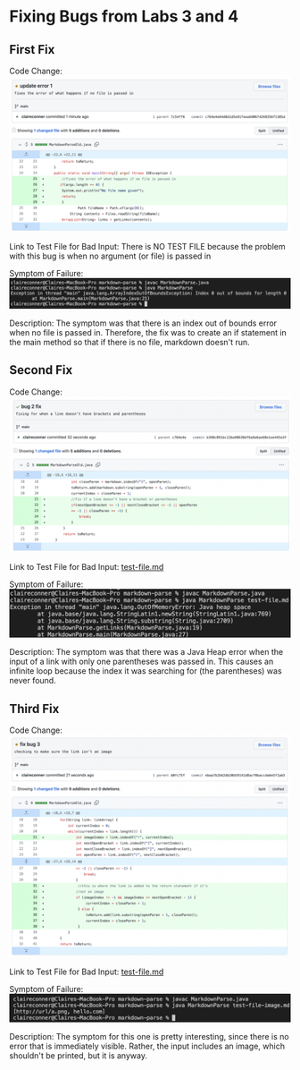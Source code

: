 # Fixing Bugs from Labs 3 and 4

## First Fix

Code Change:
![Image](lab-rep2-photo/bug1fix.png) 

Link to Test File for Bad Input: 
There is NO TEST FILE because the problem with this bug is when no argument (or file) is passed in 

Symptom of Failure: 
![Image](lab-rep2-photo/nofileerror.png)

Description: The symptom was that there is an index out of bounds error when no file is passed in. Therefore, the fix was to create an if statement in the main method so that if there is no file, markdown doesn't run. 


## Second Fix

Code Change:
![Image](lab-rep2-photo/bug2fix.png) 

Link to Test File for Bad Input: 
[test-file.md](lab-rep2-photo/test-file.md) 

Symptom of Failure: 
![Image](lab-rep2-photo/noparenerror.png)

Description: The symptom was that there was a Java Heap error when the input of a link with only one parentheses was passed in. This causes an infinite loop because the index it was searching for (the parentheses) was never found.

## Third Fix

Code Change:
![Image](lab-rep2-photo/bug3fix.png) 

Link to Test File for Bad Input: 
[test-file.md](lab-rep2-photo/test-file-image.md) 

Symptom of Failure: 
![Image](lab-rep2-photo/redoBug3.png)

Description: The symptom for this one is pretty interesting, since there is no error that is immediately visible. Rather, the input includes an image, which shouldn't be printed, but it is anyway. 


